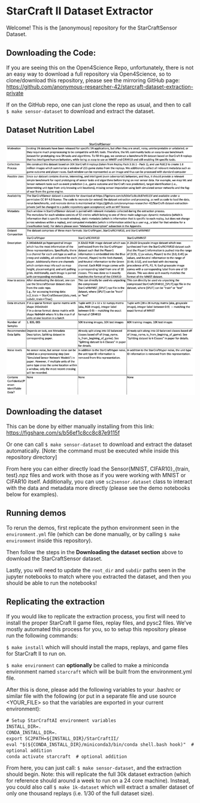# StarCraft II Dataset Extractor

Welcome! This is the [anonymous] repository for the StarCraftSensor Dataset.

## Downloading the Code:

If you are seeing this on the Open4Science Repo, unfortunately, there is not an easy way to download a full repository via Open4Science, so to clone/download this repository, please see the mirroring GitHub page: https://github.com/anonymous-researcher-42/starcraft-dataset-extraction-private

If on the GitHub repo, one can just clone the repo as usual, and then to call `$ make sensor-dataset` to download and extract the dataset.

## Dataset Nutrition Label
![](StarCraftSensor-Nutrition-Label-cropped.png)

## Downloading the dataset
This can be done by either manually installing from this link: https://figshare.com/s/b56ef1c8cc8c87e9115f

Or one can call `$ make sensor-dataset` to download and extract the dataset automatically.  [Note: the command must be executed while inside this repository directory]

From here you can either directly load the Sensor{MNIST, CIFAR10}_{train, test}.npz files and work with those as if you were working with MNIST or CIFAR10 itself. Additionally, you can use `sc2sensor.dataset` class to interact with the data and metadata more directly (please see the demo notebooks below for examples).

## Running demos
To rerun the demos, first replicate the python environment seen in the `environment.yml` file   (which can be done manually, or by calling `$ make environment` inside this repository).

Then follow the steps in the **Downloading the dataset section** above to download the StarCraftSensor dataset.

Lastly, you will need to update the `root_dir` and `subdir` paths seen in the jupyter notebooks to match where you extracted the dataset, and then you should be able to run the notebooks!


## Replicating the extraction
If you would like to replicate the extraction process, you first will need to install the proper StarCraft II game files, replay files, and pysc2 files. We've mostly automated this process for you, so to setup this repository please run the following commands:

`$ make install`   which will should install the maps, replays, and game files for StarCraft II to run on.

`$ make environment`  can **optionally** be called to make a miniconda environment named `starcraft` which will be built from the environment.yml file.

After this is done, please add the following variables to your .bashrc or similar file with the following (or put in a separate file and use source <YOUR_FILE> so that the variables are exported in your current environment):

```
# Setup StarCraftAI environment variables
INSTALL_DIR=.
CONDA_INSTALL_DIR=.
export SC2PATH=${INSTALL_DIR}/StarCraftII/
eval "$(${CONDA_INSTALL_DIR}/miniconda3/bin/conda shell.bash hook)"  # optional addition
conda activate starcraft  # optional addition
```

From here, you can just call:
`$ make sensor-dataset`, and the extraction should begin. 
Note: this will replicate the full 30k dataset extraction (which for reference should around a week to run on a 24 core machine). 
Instead, you could also call `$ make 1k-dataset` which will extract a smaller dataset of only one thousand replays (i.e. 1/30 of the full dataset size).
